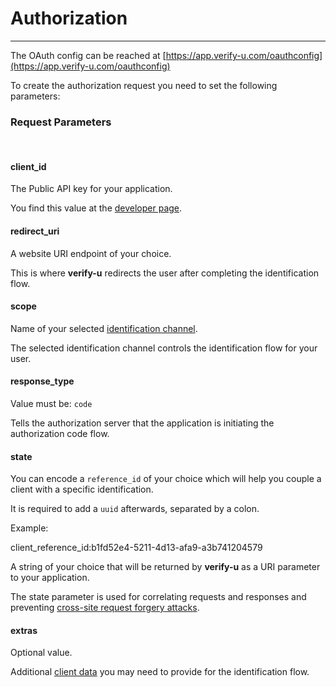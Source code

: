 # Authorization

---

The OAuth config can be reached at [https://app.verify-u.com/oauthconfig](https://app.verify-u.com/oauthconfig)

To create the authorization request you need to set the following parameters:

### Request Parameters <a name="request-parameters"></a>

<br >

#### **client_id**

The Public API key for your application.

You find this value at the [developer page](https://app.verify-u.com/business/developers).

#### **redirect_uri**

A website URI endpoint of your choice.

This is where **verify-u** redirects the user after completing the identification flow.

#### **scope**

Name of your selected [identification channel](https://app.verify-u.com/business/channel).

The selected identification channel controls the identification flow for your user.

#### **response_type**

Value must be: `code`

Tells the authorization server that the application is initiating the authorization code flow.

#### **state**

You can encode a `reference_id` of your choice which will help you couple a client with a specific identification.

It is required to add a `uuid` afterwards, separated by a colon.

Example:

client_reference_id:b1fd52e4-5211-4d13-afa9-a3b741204579

A string of your choice that will be returned by **verify-u** as a URI parameter to your application.

The state parameter is used for correlating requests and responses and preventing [cross-site request forgery attacks](https://tools.ietf.org/html/rfc6749#section-10.12).

#### **extras**

Optional value.

Additional [client data](client-data) you may need to provide for the identification flow.
